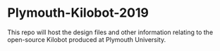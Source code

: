 # Plymouth-Kilobot-2019

This repo will host the design files and other information relating to the open-source Kilobot produced at Plymouth University.
